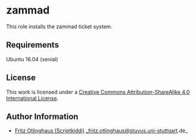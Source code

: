 # zammad

This role installs the zammad ticket system.

## Requirements

Ubuntu 16.04 (xenial)

## License

This work is licensed under a [Creative Commons Attribution-ShareAlike 4.0 International License](https://creativecommons.org/licenses/by-sa/4.0/).

## Author Information

 - [Fritz Otlinghaus (Scriptkiddi)](https://github.com/Scriptkiddi) _fritz.otlinghaus@stuvus.uni-stuttgart.de_
